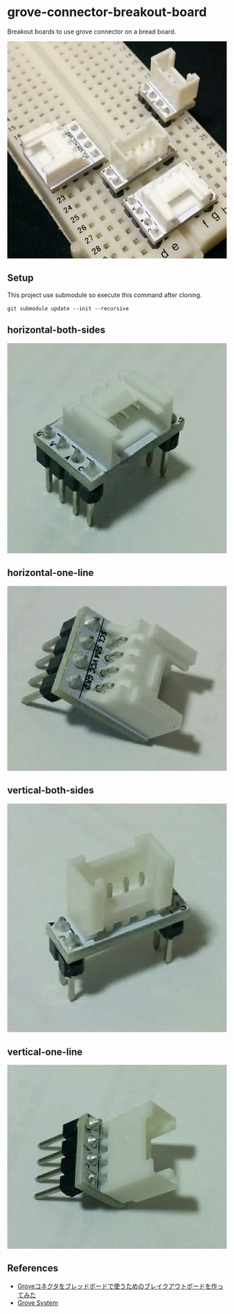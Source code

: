 # grove-connector-breakout-board

Breakout boards to use grove connector on a bread board.

![grove-connector-breakout-boards](./docs/grove-connector-breakout-boards.jpg)

## Setup

This project use submodule so execute this command after cloning.

```
git submodule update --init --recursive
```

## horizontal-both-sides

![horizontal-both-sides](./docs/horizontal-both-sides.jpg)

## horizontal-one-line

![horizontal-one-line](./docs/horizontal-one-line.jpg)

## vertical-both-sides

![vertical-both-sides](./docs/vertical-both-sides.jpg)

## vertical-one-line

![vertical-one-line](./docs/vertical-one-line.jpg)

## References

- [Groveコネクタをブレッドボードで使うためのブレイクアウトボードを作ってみた](https://asukiaaa.blogspot.com/2020/12/grove-connector-breakout.html)
- [Grove System](https://wiki.seeedstudio.com/Grove_System/)
